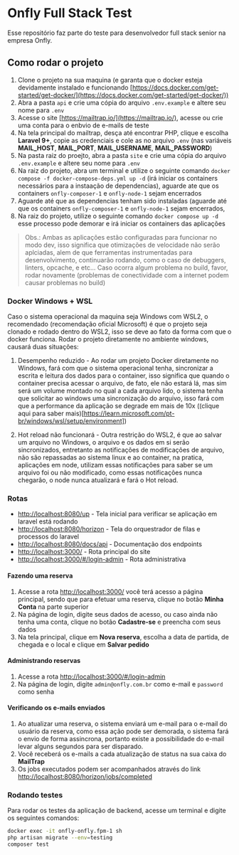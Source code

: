 # Onfly Full Stack Test
Esse repositório faz parte do teste para desenvolvedor full stack senior na empresa Onfly.

## Como rodar o projeto
1. Clone o projeto na sua maquina (e garanta que o docker esteja devidamente instalado e funcionando [https://docs.docker.com/get-started/get-docker/](https://docs.docker.com/get-started/get-docker/))
2. Abra a pasta `api` e crie uma cópia do arquivo `.env.example` e altere seu nome para `.env`
3. Acesse o site [https://mailtrap.io/](https://mailtrap.io/), acesse ou crie uma conta para o enbvio de e-mails de teste
4. Na tela principal do mailtrap, desça até encontrar PHP, clique e escolha **Laravel 9+**, copie as credenciais e cole as no arquivo `.env` (nas variáveis **MAIL_HOST**, **MAIL_PORT**, **MAIL_USERNAME**, **MAIL_PASSWORD**)
5. Na pasta raiz do proejto, abra a pasta `site` e crie uma cópia do arquivo `.env.example` e altere seu nome para `.env`
6. Na raiz do projeto, abra um terminal e utilize o seguinte comando `docker compose -f docker-compose-deps.yml up -d` (irá iniciar os containers necessários para a instaação de dependencias), aguarde ate que os containers `onfly-composer-1` e `onfly-node-1` sejam encerrados
7. Aguarde até que as dependencias tenham sido instaladas (aguarde até que os containers `onfly-composer-1` e `onfly-node-1` sejam encerrados,
8. Na raiz do projeto, utilize o seguinte comando `docker compose up -d` esse processo pode demorar e irá iniciar os containers das aplicações

> Obs.: Ambas as aplicações estão configuradas para funcionar no modo dev, isso significa que otimizações de velocidade não serão aplciadas, alem de que ferramentas instrumentadas para desenvolvimento, continuarão rodando, como o caso de debuggers, linters, opcache, e etc...
> Caso ocorra algum problema no build, favor, rodar novamente (problemas de conectividade com a internet podem causar problemas no build) 

### Docker Windows + WSL
Caso o sistema operacional da maquina seja Windows com WSL2, o recomendado (recomendação oficial Microsoft) é que o projeto seja clonado e rodado dentro do WSL2, isso se deve ao fato da forma com que o docker funciona.
Rodar o projeto diretamente no ambiente windows, causará duas situações:

1. Desempenho reduzido - Ao rodar um projeto Docker diretamente no Windows, fará com que o sistema operacional tenha, sincronizar a escrita  e leitura dos dados para o container, isso significa que quando o container precisa acessar o arquivo, de fato, ele não estará lá, mas sim será um volume montado no qual a cada arquivo lido, o sistema tenha que solicitar ao windows uma sincronização do arquivo, isso fará com que a performance da aplicação se degrade em mais de 10x ((clique aqui para saber mais)[https://learn.microsoft.com/pt-br/windows/wsl/setup/environment])

2. Hot reload não funcionará - Outra restrição do WSL2, é que ao salvar um arquivo no Windows, o arquivo e os dados em si serão sincronizados, entretanto as notificações de modificações de arquivo, não são repassadas ao sistema linux e ao container, na pratica, aplicações em node, utilizam essas notificações para saber se um arquivo foi ou não modificado, como essas notificações nunca chegarão, o node nunca atualizará e fará o Hot reload.

### Rotas
- [http://localhost:8080/up](http://localhost:8080/up) - Tela inicial para verificar se aplicação em laravel está rodando
- [http://localhost:8080/horizon](http://localhost:8080/horizon) - Tela do orquestrador de filas e processos do laravel
- [http://localhost:8080/docs/api](http://localhost:8080/docs/api) - Documentação dos endpoints
- [http://localhost:3000/](http://localhost:3000/) - Rota principal do site
- [http://localhost:3000/#/login-admin](http://localhost:3000/#/login-admin) - Rota administrativa

#### Fazendo uma reserva
1. Acesse a rota [http://localhost:3000/](http://localhost:3000/) você terá acesso a página principal, sendo que para efetuar uma reserva, clique no botão **Minha Conta** na parte superior
2. Na página de login, digite seus dados de acesso, ou caso ainda não tenha uma conta, clique no botão **Cadastre-se** e preencha com seus dados
3. Na tela principal, clique em **Nova reserva**, escolha a data de partida, de chegada e o local e clique em **Salvar pedido**

#### Administrando reservas
1. Acesse a rota [http://localhost:3000/#/login-admin](http://localhost:3000/#/login-admin)
2. Na página de login, digite `admin@onfly.com.br` como e-mail e `password` como senha

#### Verificando os e-mails enviados
1. Ao atualizar uma reserva, o sistema enviará um e-mail para o e-mail do usuário da reserva, como essa ação pode ser demorada, o sistema fará o envio de forma assincrona, portanto existe a possibilidade do e-mail levar alguns segundos para ser disparado.
2. Você receberá os e-mails a cada atualização de status na sua caixa do **MailTrap**
3. Os jobs executados podem ser acompanhados através do link [http://localhost:8080/horizon/jobs/completed](http://localhost:8080/horizon/jobs/completed)

### Rodando testes
Para rodar os testes da aplicação de backend, acesse um terminal e digite os seguintes comandos:
```bash
docker exec -it onfly-onfly.fpm-1 sh
php artisan migrate --env=testing
composer test
```